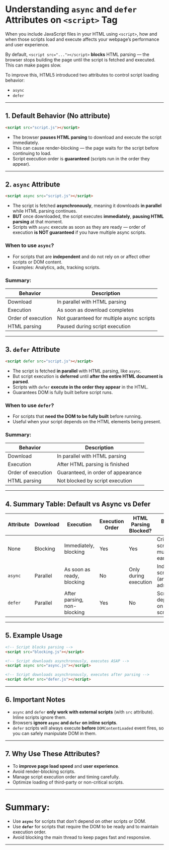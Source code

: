 
# Understanding `async` and `defer` Attributes on `<script>` Tag

When you include JavaScript files in your HTML using `<script>`, how and when those scripts load and execute affects your webpage’s performance and user experience.

By default, `<script src="..."></script>` **blocks** HTML parsing — the browser stops building the page until the script is fetched and executed. This can make pages slow.

To improve this, HTML5 introduced two attributes to control script loading behavior:

* `async`
* `defer`

---

## 1. Default Behavior (No attribute)

```html
<script src="script.js"></script>
```

* The browser **pauses HTML parsing** to download and execute the script immediately.
* This can cause render-blocking — the page waits for the script before continuing to load.
* Script execution order is **guaranteed** (scripts run in the order they appear).

---

## 2. `async` Attribute

```html
<script async src="script.js"></script>
```

* The script is fetched **asynchronously**, meaning it downloads **in parallel** while HTML parsing continues.
* **BUT** once downloaded, the script executes **immediately**, **pausing HTML parsing** at that moment.
* Scripts with `async` execute as soon as they are ready — order of execution **is NOT guaranteed** if you have multiple async scripts.

### When to use `async`?

* For scripts that are **independent** and do not rely on or affect other scripts or DOM content.
* Examples: Analytics, ads, tracking scripts.

### Summary:

| Behavior           | Description                               |
| ------------------ | ----------------------------------------- |
| Download           | In parallel with HTML parsing             |
| Execution          | As soon as download completes             |
| Order of execution | Not guaranteed for multiple async scripts |
| HTML parsing       | Paused during script execution            |

---

## 3. `defer` Attribute

```html
<script defer src="script.js"></script>
```

* The script is fetched **in parallel** with HTML parsing, like `async`.
* But script execution is **deferred** until **after the entire HTML document is parsed**.
* Scripts with `defer` **execute in the order they appear** in the HTML.
* Guarantees DOM is fully built before script runs.

### When to use `defer`?

* For scripts that **need the DOM to be fully built** before running.
* Useful when your script depends on the HTML elements being present.

### Summary:

| Behavior           | Description                        |
| ------------------ | ---------------------------------- |
| Download           | In parallel with HTML parsing      |
| Execution          | After HTML parsing is finished     |
| Order of execution | Guaranteed, in order of appearance |
| HTML parsing       | Not blocked by script execution    |

---

## 4. Summary Table: Default vs Async vs Defer

| Attribute | Download | Execution                   | Execution Order | HTML Parsing Blocked? | Best Use Case                         |
| --------- | -------- | --------------------------- | --------------- | --------------------- | ------------------------------------- |
| None      | Blocking | Immediately, blocking       | Yes             | Yes                   | Critical scripts that must run early  |
| `async`   | Parallel | As soon as ready, blocking  | No              | Only during execution | Independent scripts (analytics, ads)  |
| `defer`   | Parallel | After parsing, non-blocking | Yes             | No                    | Scripts depending on DOM (UI scripts) |

---

## 5. Example Usage

```html
<!-- Script blocks parsing -->
<script src="blocking.js"></script>

<!-- Script downloads asynchronously, executes ASAP -->
<script async src="async.js"></script>

<!-- Script downloads asynchronously, executes after parsing -->
<script defer src="defer.js"></script>
```

---

## 6. Important Notes

* `async` and `defer` **only work with external scripts** (with `src` attribute). Inline scripts ignore them.
* Browsers **ignore `async` and `defer` on inline scripts**.
* `defer` scripts will always execute **before** `DOMContentLoaded` event fires, so you can safely manipulate DOM in them.

---

## 7. Why Use These Attributes?

* To **improve page load speed** and **user experience**.
* Avoid render-blocking scripts.
* Manage script execution order and timing carefully.
* Optimize loading of third-party or non-critical scripts.

---

# Summary:

* Use **`async`** for scripts that don’t depend on other scripts or DOM.
* Use **`defer`** for scripts that require the DOM to be ready and to maintain execution order.
* Avoid blocking the main thread to keep pages fast and responsive.

---